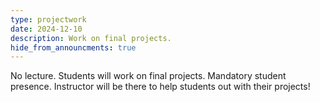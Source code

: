 ```yaml
---
type: projectwork
date: 2024-12-10
description: Work on final projects.
hide_from_announcments: true
---
```

No lecture. Students will work on final projects. Mandatory student presence. Instructor will be there to help students out with their projects!
